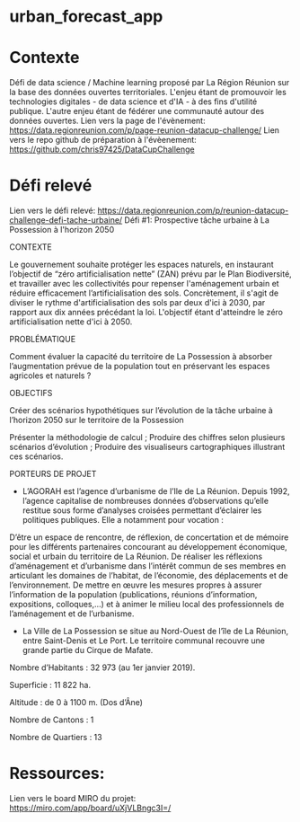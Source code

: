 # urban_forecast_app


# Contexte
Défi de data science / Machine learning proposé par La Région Réunion sur la base des données ouvertes territoriales.
L'enjeu étant de promouvoir les technologies digitales - de data science et d'IA - à des fins d'utilité publique.
L'autre enjeu étant de fédérer une communauté autour des données ouvertes. 
Lien vers la page de l'évènement: https://data.regionreunion.com/p/page-reunion-datacup-challenge/
Lien vers le repo github de préparation à l'évèenement: https://github.com/chris97425/DataCupChallenge



# Défi relevé
Lien vers le défi relevé: https://data.regionreunion.com/p/reunion-datacup-challenge-defi-tache-urbaine/
Défi #1: Prospective tâche urbaine à La Possession à l'horizon 2050

CONTEXTE

Le gouvernement souhaite protéger les espaces naturels, en instaurant l’objectif de “zéro artificialisation nette” (ZAN) prévu par le Plan Biodiversité, et travailler avec les collectivités pour repenser l'aménagement urbain et réduire efficacement l’artificialisation des sols. Concrètement, il s'agit de diviser le rythme d'artificialisation des sols par deux d'ici à 2030, par rapport aux dix années précédant la loi. L'objectif étant d'atteindre le zéro artificialisation nette d'ici à 2050.

PROBLÉMATIQUE

Comment évaluer la capacité du territoire de La Possession à absorber l’augmentation prévue de la population tout en préservant les espaces agricoles et naturels ?

OBJECTIFS

Créer des scénarios hypothétiques sur l’évolution de la tâche urbaine à l’horizon 2050 sur le territoire de la Possession

Présenter la méthodologie de calcul ;
Produire des chiffres selon plusieurs scénarios d’évolution ;
Produire des visualiseurs cartographiques illustrant ces scénarios.

PORTEURS DE PROJET

* L’AGORAH est l’agence d’urbanisme de l’Ile de La Réunion. Depuis 1992, l’agence capitalise de nombreuses données d’observations qu’elle restitue sous forme d’analyses croisées permettant d’éclairer les politiques publiques. Elle a notamment pour vocation :

D’être un espace de rencontre, de réflexion, de concertation et de mémoire pour les différents partenaires concourant au développement économique, social et urbain du territoire de La Réunion.
De réaliser les réflexions d’aménagement et d’urbanisme dans l’intérêt commun de ses membres en articulant les domaines de l’habitat, de l’économie, des déplacements et de l’environnement.
De mettre en œuvre les mesures propres à assurer l’information de la population (publications, réunions d’information, expositions, colloques,…) et à animer le milieu local des professionnels de l’aménagement et de l’urbanisme.

* La Ville de La Possession se situe au Nord-Ouest de l’île de La Réunion, entre Saint-Denis et Le Port. Le territoire communal recouvre une grande partie du Cirque de Mafate.

Nombre d’Habitants : 32 973 (au 1er janvier 2019).

Superficie : 11 822 ha.

Altitude : de 0 à 1100 m. (Dos d’Âne)

Nombre de Cantons : 1

Nombre de Quartiers : 13


# Ressources:

Lien vers le board MIRO du projet: https://miro.com/app/board/uXjVLBngc3I=/





